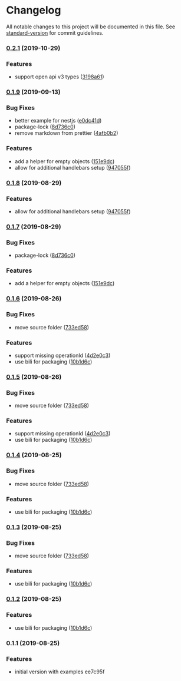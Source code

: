 # Changelog

All notable changes to this project will be documented in this file. See [standard-version](https://github.com/conventional-changelog/standard-version) for commit guidelines.

### [0.2.1](https://github.com/matdurand/swagger-templategen/compare/v0.1.9...v0.2.1) (2019-10-29)


### Features

* support open api v3 types ([3198a61](https://github.com/matdurand/swagger-templategen/commit/3198a61))

### [0.1.9](https://github.com/matdurand/swagger-templategen/compare/v0.1.6...v0.1.9) (2019-09-13)


### Bug Fixes

* better example for nestjs ([e0dc41d](https://github.com/matdurand/swagger-templategen/commit/e0dc41d))
* package-lock ([8d736c0](https://github.com/matdurand/swagger-templategen/commit/8d736c0))
* remove markdown from prettier ([4afb0b2](https://github.com/matdurand/swagger-templategen/commit/4afb0b2))


### Features

* add a helper for empty objects ([151e9dc](https://github.com/matdurand/swagger-templategen/commit/151e9dc))
* allow for additional handlebars setup ([947055f](https://github.com/matdurand/swagger-templategen/commit/947055f))

### [0.1.8](https://github.com/matdurand/swagger-templategen/compare/v0.1.7...v0.1.8) (2019-08-29)

### Features

- allow for additional handlebars setup ([947055f](https://github.com/matdurand/swagger-templategen/commit/947055f))

### [0.1.7](https://github.com/matdurand/swagger-templategen/compare/v0.1.6...v0.1.7) (2019-08-29)

### Bug Fixes

- package-lock ([8d736c0](https://github.com/matdurand/swagger-templategen/commit/8d736c0))

### Features

- add a helper for empty objects ([151e9dc](https://github.com/matdurand/swagger-templategen/commit/151e9dc))

### [0.1.6](https://github.com/matdurand/swagger-templategen/compare/v0.1.1...v0.1.6) (2019-08-26)

### Bug Fixes

- move source folder ([733ed58](https://github.com/matdurand/swagger-templategen/commit/733ed58))

### Features

- support missing operationId ([4d2e0c3](https://github.com/matdurand/swagger-templategen/commit/4d2e0c3))
- use bili for packaging ([10b1d6c](https://github.com/matdurand/swagger-templategen/commit/10b1d6c))

### [0.1.5](https://github.com/matdurand/swagger-templategen/compare/v0.1.1...v0.1.5) (2019-08-26)

### Bug Fixes

- move source folder ([733ed58](https://github.com/matdurand/swagger-templategen/commit/733ed58))

### Features

- support missing operationId ([4d2e0c3](https://github.com/matdurand/swagger-templategen/commit/4d2e0c3))
- use bili for packaging ([10b1d6c](https://github.com/matdurand/swagger-templategen/commit/10b1d6c))

### [0.1.4](https://github.com/matdurand/swagger-templategen/compare/v0.1.1...v0.1.4) (2019-08-25)

### Bug Fixes

- move source folder ([733ed58](https://github.com/matdurand/swagger-templategen/commit/733ed58))

### Features

- use bili for packaging ([10b1d6c](https://github.com/matdurand/swagger-templategen/commit/10b1d6c))

### [0.1.3](https://github.com/matdurand/swagger-templategen/compare/v0.1.1...v0.1.3) (2019-08-25)

### Bug Fixes

- move source folder ([733ed58](https://github.com/matdurand/swagger-templategen/commit/733ed58))

### Features

- use bili for packaging ([10b1d6c](https://github.com/matdurand/swagger-templategen/commit/10b1d6c))

### [0.1.2](https://github.com/matdurand/swagger-templategen/compare/v0.1.1...v0.1.2) (2019-08-25)

### Features

- use bili for packaging ([10b1d6c](https://github.com/matdurand/swagger-templategen/commit/10b1d6c))

### 0.1.1 (2019-08-25)

### Features

- initial version with examples ee7c95f
